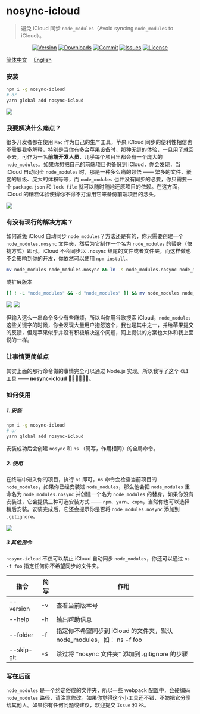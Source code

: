 # nosync-icloud

> 避免 iCloud 同步 `node_modules`（Avoid syncing `node_modules` to iCloud）。

<p align="center">
    <a href="https://www.npmjs.com/package/nosync-icloud"><img src="https://img.shields.io/npm/v/nosync-icloud.svg?style=flat-square" alt="Version"></a>
    <a href="https://npmcharts.com/compare/nosync-icloud?minimal=true"><img src="https://img.shields.io/npm/dm/nosync-icloud.svg?style=flat-square" alt="Downloads"></a>
    <a href="https://github.com/HaoChuan9421/nosync-icloud/commits/master"><img src="https://img.shields.io/github/last-commit/haochuan9421/nosync-icloud.svg?style=flat-square" alt="Commit"></a>
    <a href="https://github.com/HaoChuan9421/nosync-icloud/issues"><img src="https://img.shields.io/github/issues-closed/haochuan9421/nosync-icloud.svg?style=flat-square" alt="Issues"></a>
    <a href="https://github.com/HaoChuan9421/nosync-icloud/blob/master/LICENSE"><img src="https://img.shields.io/npm/l/nosync-icloud.svg?style=flat-square" alt="License"></a>
</p>

[简体中文](https://github.com/HaoChuan9421/nosync-icloud/blob/master/docs/README_zh.md)&emsp;
[English](https://github.com/HaoChuan9421/nosync-icloud/blob/master/docs/README_en.md)&emsp;

### 安装

```bash
npm i -g nosync-icloud
# or
yarn global add nosync-icloud
```

<img src="https://github.com/HaoChuan9421/nosync-icloud/raw/master/assets/vs.png" />

### 我要解决什么痛点？

很多开发者都在使用 `Mac` 作为自己的生产工具，苹果 iCloud 同步的便利性相信也不需要我多解释，特别是当你有多台苹果设备时，那种无缝的体验，一旦用了就回不去。可作为一名**前端开发人员**，几乎每个项目里都会有一个庞大的 `node_modules`。如果你想把自己的前端项目也备份到 iCloud，你会发现，当 iCloud 自动同步 `node_modules` 时，那是一种多么痛的领悟 —— 繁多的文件、嵌套的层级、庞大的体积等等，而 `node_modules` 也并没有同步的必要，你只需要一个 `package.json` 和 `lock file` 就可以随时随地还原项目的依赖。在这方面，iCloud 的糟糕体验使得你不得不打消用它来备份前端项目的念头。

<img src="https://github.com/HaoChuan9421/nosync-icloud/raw/master/assets/npm.jpg" />

### 有没有现行的解决方案？

如何避免 iCloud 自动同步 `node_modules`？方法还是有的，你只需要创建一个 `node_modules.nosync` 文件夹，然后为它制作一个名为 `node_modules` 的替身（快捷方式）即可。iCloud 不会同步以 `.nosync` 结尾的文件或者文件夹，而这样做也不会影响到你的开发，你依然可以使用 `npm install`。


```bash
mv node_modules node_modules.nosync && ln -s node_modules.nosync node_modules
```
或扩展版本

```bash
[[ ! -L "node_modules" && -d "node_modules" ]] && mv node_modules node_modules.nosync && ln -s node_modules.nosync node_modules || echo "Failed: not-candidate-dir or already-done" >&2
```


<img src="https://github.com/t4g/nosync-icloud/raw/master/assets/example.png" />




<img src="https://github.com/HaoChuan9421/nosync-icloud/raw/master/assets/nosync.png" />

但输入这么一串命令多少有些麻烦，所以当你用谷歌搜索 iCloud，`node_modules` 这些关键字的时候，你会发现大量用户抱怨这个，我也是其中之一，并给苹果提交的反馈，但是苹果似乎并没有积极解决这个问题，网上提供的方案也大体和我上面说的一样。

### 让事情更简单点

其实上面的那行命令做的事情完全可以通过 Node.js 实现。所以我写了这个 `CLI` 工具 —— **nosync-icloud** 👏👏👏🎉🎉🎉。

### 如何使用

##### 1. 安装

```bash
npm i -g nosync-icloud
# or
yarn global add nosync-icloud
```

安装成功后会创建 `nosync` 和 `ns` （简写，作用相同）的全局命令。

##### 2. 使用

在终端中进入你的项目，执行 `ns` 即可。`ns` 命令会检查当前项目的 `node_modules`，如果你已经安装过 `node_modules`，那么他会把 `node_modules` 重命名为 `node_modules.nosync` 并创建一个名为 `node_modules` 的替身。如果你没有安装过，它会提供三种可选安装方式 —— `npm`、`yarn`、`cnpm`，当然你也可以选择稍后安装。安装完成后，它还会提示你是否将 `node_modules.nosync` 添加到 `.gitignore`。

<img src="https://github.com/HaoChuan9421/nosync-icloud/raw/master/assets/terminal.png" />

##### 3 其他指令

`nosync-icloud` 不仅可以禁止 iCloud 自动同步 `node_modules`，你还可以通过 `ns -f foo` 指定任何你不希望同步的文件夹。

| 指令       | 简写 | 作用                                                                  |
| ---------- | ---- | --------------------------------------------------------------------- |
| --version  | -v   | 查看当前版本号                                                        |
| --help     | -h   | 输出帮助信息                                                          |
| --folder   | -f   | 指定你不希望同步到 iCloud 的文件夹，默认 node_modules，如： ns -f foo |
| --skip-git | -s   | 跳过将 “nosync 文件夹” 添加到 .gitignore 的步骤                       |

### 写在后面

`node_modules` 是一个约定俗成的文件夹，所以一些 webpack 配置中，会硬编码 `node_modules` 路径，请注意修改。如果你觉得这个小工具还不错，不妨把它分享给其他人。如果你有任何问题或建议，欢迎提交 `Issue` 和 `PR`。
